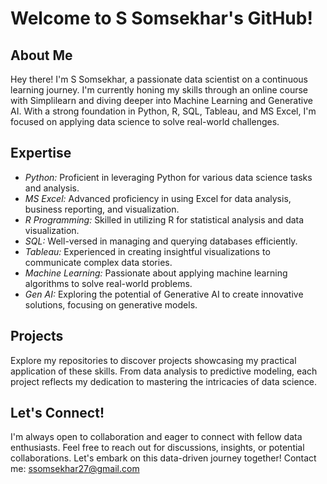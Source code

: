 # Welcome to S Somsekhar's GitHub!

## About Me
Hey there! I'm S Somsekhar, a passionate data scientist on a continuous learning journey. I'm currently honing my skills through an online course with Simplilearn and diving deeper into Machine Learning and Generative AI. With a strong foundation in Python, R, SQL, Tableau, and MS Excel, I'm focused on applying data science to solve real-world challenges.


## Expertise
- *Python:* Proficient in leveraging Python for various data science tasks and analysis.
- *MS Excel:* Advanced proficiency in using Excel for data analysis, business reporting, and visualization.  
- *R Programming:* Skilled in utilizing R for statistical analysis and data visualization.
- *SQL:* Well-versed in managing and querying databases efficiently.
- *Tableau:* Experienced in creating insightful visualizations to communicate complex data stories.
- *Machine Learning:* Passionate about applying machine learning algorithms to solve real-world problems.
- *Gen AI:* Exploring the potential of Generative AI to create innovative solutions, focusing on generative models. 

## Projects
Explore my repositories to discover projects showcasing my practical application of these skills. From data analysis to predictive modeling, each project reflects my dedication to mastering the intricacies of data science.

## Let's Connect!
I'm always open to collaboration and eager to connect with fellow data enthusiasts. Feel free to reach out for discussions, insights, or potential collaborations. Let's embark on this data-driven journey together!
Contact me: ssomsekhar27@gmail.com

